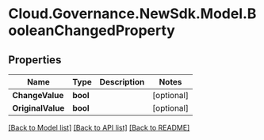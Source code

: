# Cloud.Governance.NewSdk.Model.BooleanChangedProperty
## Properties

Name | Type | Description | Notes
------------ | ------------- | ------------- | -------------
**ChangeValue** | **bool** |  | [optional] 
**OriginalValue** | **bool** |  | [optional] 

[[Back to Model list]](../README.md#documentation-for-models) [[Back to API list]](../README.md#documentation-for-api-endpoints) [[Back to README]](../README.md)

